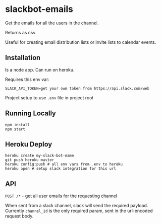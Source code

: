 # slackbot-emails

Get the emails for all the users in the channel.

Returns as csv.

Useful for creating email distribution lists or invite lists to calendar events.

## Installation

Is a node app.  Can run on heroku.  

Requires this env var:

```
SLACK_API_TOKEN=get your own token from https://api.slack.com/web

```

Project setup to use `.env` file in project root

## Running Locally

```
npm install
npm start
```

## Heroku Deploy

```
heroku create my-slack-bot-name
git push heroku master
heroku config:push # all env vars from .env to heroku
heroku open # setup slack integration for this url
```

## API

`POST /*` - get all user emails for the requesting channel

When sent from a slack channel, slack will send the required payload.  Currently `channel_id` is the only required param, sent in the url-encoded request body.
